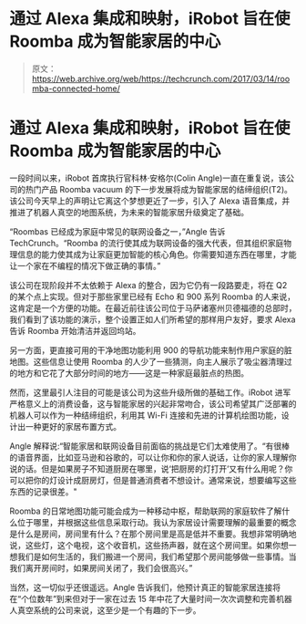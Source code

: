 # 通过 Alexa 集成和映射，iRobot 旨在使 Roomba 成为智能家居的中心

> 原文：<https://web.archive.org/web/https://techcrunch.com/2017/03/14/roomba-connected-home/>

# 通过 Alexa 集成和映射，iRobot 旨在使 Roomba 成为智能家居的中心

一段时间以来，iRobot 首席执行官科林·安格尔(Colin Angle)一直在重复说，该公司的热门产品 Roomba vacuum 的下一步发展将成为智能家居的结缔组织(T2)。该公司今天早上的声明让它离这个梦想更近了一步，引入了 Alexa 语音集成，并推进了机器人真空的地图系统，为未来的智能家居升级奠定了基础。

“Roombas 已经成为家庭中常见的联网设备之一，”Angle 告诉 TechCrunch。“Roomba 的流行使其成为联网设备的强大代表，但其组织家庭物理信息的能力使其成为让家庭更加智能的核心角色。你需要知道东西在哪里，才能让一个家在不编程的情况下做正确的事情。”

该公司在现阶段并不太依赖于 Alexa 的整合，因为它仍有一段路要走，将在 Q2 的某个点上实现。但对于那些家里已经有 Echo 和 900 系列 Roomba 的人来说，这肯定是一个方便的功能。在最近前往该公司位于马萨诸塞州贝德福德的总部时，我们看到了该功能的演示，整个设置正如人们所希望的那样用户友好，要求 Alexa 告诉 Roomba 开始清洁并返回坞站。

另一方面，更直接可用的干净地图功能利用 900 的导航功能来制作用户家庭的脏地图。这些信息让使用 Roomba 的人少了一些猜测，向主人展示了吸尘器清理过的地方和它花了大部分时间的地方——这是一种家庭最脏点的热图。

然而，这里最引人注目的可能是该公司为这些升级所做的基础工作。iRobot 进军严格意义上的消费设备，这与智能家居的兴起非常吻合，该公司希望其广泛部署的机器人可以作为一种结缔组织，利用其 Wi-Fi 连接和先进的计算机绘图功能，设计出一种更好的家居布置方式。

Angle 解释说:“智能家居和联网设备目前面临的挑战是它们太难使用了。“有很棒的语音界面，比如亚马逊和谷歌的，可以让你和你的家人说话，让你的家人理解你说的话。但是如果房子不知道厨房在哪里，说‘把厨房的灯打开’又有什么用呢？你可以把你的灯设计成厨房灯，但是普通消费者不想设计。通常来说，想要编写这些东西的记录很差。"

Roomba 的日常地图功能可能会成为一种移动中枢，帮助联网的家庭软件了解什么位于哪里，并根据这些信息采取行动。我认为家居设计需要理解的最重要的概念是什么是房间，房间里有什么？在那个房间里是高是低并不重要。我想非常明确地说，这些灯，这个电视，这个收音机，这些扬声器，就在这个房间里。如果你想一想我们是如何生活的，我们搬进一个房间，我们希望那个房间能够做一些事情。当我们离开房间时，如果房间关闭了，我们会很高兴。”

当然，这一切似乎还很遥远。Angle 告诉我们，他预计真正的智能家居连接将在“个位数年”到来但对于一家在过去 15 年中花了大量时间一次次调整和完善机器人真空系统的公司来说，这至少是一个有趣的下一步。